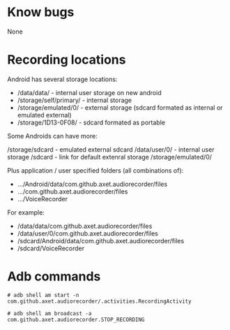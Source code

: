 # Know bugs

None

# Recording locations

Android has several storage locations:

  * /data/data/ - internal user storage on new android
  * /storage/self/primary/ - internal storage
  * /storage/emulated/0/ - external storage (sdcard formated as internal or emulated external)
  * /storage/1D13-0F08/ - sdcard formated as portable

Some Androids can have more:

/storage/sdcard - emulated external sdcard
/data/user/0/ - internal user storage
/sdcard - link for default extenral storage /storage/emulated/0/

Plus application / user specified folders (all combinations of):

  * .../Android/data/com.github.axet.audiorecorder/files
  * .../com.github.axet.audiorecorder/files
  * .../VoiceRecorder

For example:

  * /data/data/com.github.axet.audiorecorder/files
  * /data/user/0/com.github.axet.audiorecorder/files
  * /sdcard/Android/data/com.github.axet.audiorecorder/files
  * /sdcard/VoiceRecorder

# Adb commands

    # adb shell am start -n com.github.axet.audiorecorder/.activities.RecordingActivity

    # adb shell am broadcast -a com.github.axet.audiorecorder.STOP_RECORDING
